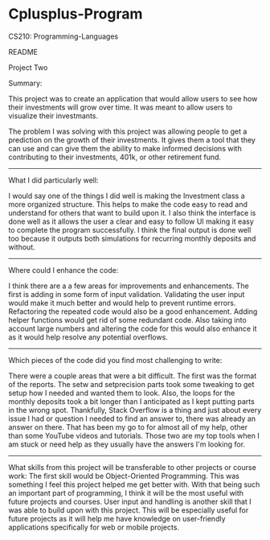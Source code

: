 # Cplusplus-Program
CS210: Programming-Languages

README

Project Two

Summary: 

This project was to create an application that would allow users to see how their investments
will grow over time. It was meant to allow users to visualize their investmants. 

The problem I was solving with this project was allowing people to get a prediction on the growth of their 
investments. It gives them a tool that they can use and can give them the ability to make informed decisions with 
contributing to their investments, 401k, or other retirement fund.

--------------------------------------------------------------------------------------------------------------------------------------------------------------

What I did particularly well:

I would say one of the things I did well is making the Investment class a more organized structure. This helps to make the
code easy to read and understand for others that want to build upon it. I also think the interface is done well as it allows
the user a clear and easy to follow UI making it easy to complete the program successfully. I think the final output is done well
too because it outputs both simulations for recurring monthly deposits and without.

--------------------------------------------------------------------------------------------------------------------------------------------------------------

Where could I enhance the code:

I think there are a a few areas for improvements and enhancements. The first is adding in some form of input validation.
Validating the user input would make it much better and would help to prevent runtime errors. Refactoring the repeated code would 
also be a good enhancement. Adding helper functions would get rid of some redundant code. Also taking into account large numbers and 
altering the code for this would also enhance it as it would help resolve any potential overflows.

--------------------------------------------------------------------------------------------------------------------------------------------------------------

Which pieces of the code did you find most challenging to write:

There were a couple areas that were a bit difficult. The first was the format of the reports. 
The setw and setprecision parts took some tweaking to get setup how I needed and wanted them to look. 
Also, the loops for the monthly deposits took a bit longer than I anticipated as I kept putting parts in the wrong spot. 
Thankfully, Stack Overflow is a thing and just about every issue I had or question I needed to find an answer to, there was already an answer on there. 
That has been my go to for almost all of my help, other than some YouTube videos and tutorials. Those two are my top tools when I am stuck or need help 
as they usually have the answers I'm looking for.

--------------------------------------------------------------------------------------------------------------------------------------------------------------

What skills from this project will be transferable to other projects or course work:
The first skill would be Object-Oriented Programming. This was something I feel this project helped me get better with. 
With that being such an important part of programming, I think it will be the most useful with future projects and courses. 
User input and handling is another skill that I was able to build upon with this project. This will be especially useful for 
future projects as it will help me have knowledge on user-friendly applications specifically for web or mobile projects.


